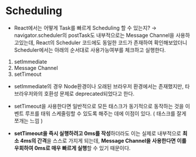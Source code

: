 # Scheduling

- React에서는 어떻게 Task를 빠르게 Scheduling 할 수 있는지?
  → navigator.scheduler의 postTask도 내부적으로는 Message Channel을 사용하고있는데, React의 Scheduler 코드에도 동일한 코드가 존재하여 확인해보았더니 Scheduler에서는 아래의 순서대로 사용가능여부를 체크하고 실행한다.

1. setImmediate
2. Message Channel
3. setTimeout

- setImmediate의 경우 Node환경이나 오래된 브라우저 환경에서는 존재했지만, 타 브라우저와의 호환성 문제로 deprecated되었다고 한다.

- setTimeout을 사용한다면 일반적으로 모든 태스크가 동기적으로 동작하는 것을 이벤트 루프를 태워 스케줄링할 수 있도록 해주는 데에 이점이 있다. ( 태스크를 잘게 쪼개는 느낌 )

- **setTimeout을 즉시 실행하려고 0ms를 작성**하더라도 이는 실제로 내부적으로 **최소 4ms의 간격**을 스스로 가지게 되는데, **Message Channel을 사용한다면 이를 우회하여 0ms로 매우 빠르게 실행**할 수 있기 때문이다.
